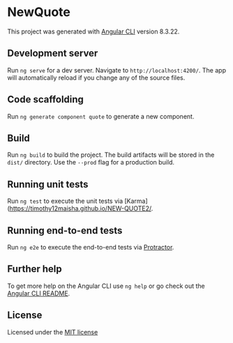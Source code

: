 # NewQuote

This project was generated with [Angular CLI](https://github.com/timothy12maisha/NEW-QUOTE2) version 8.3.22.

## Development server

Run `ng serve` for a dev server. Navigate to `http://localhost:4200/`. The app will automatically reload if you change any of the source files.

## Code scaffolding

Run `ng generate component quote` to generate a new component. 
## Build

Run `ng build` to build the project. The build artifacts will be stored in the `dist/` directory. Use the `--prod` flag for a production build.

## Running unit tests

Run `ng test` to execute the unit tests via [Karma](https://timothy12maisha.github.io/NEW-QUOTE2/.

## Running end-to-end tests

Run `ng e2e` to execute the end-to-end tests via [Protractor](https://timothy12maisha.github.io/NEW-QUOTE2/).

## Further help

To get more help on the Angular CLI use `ng help` or go check out the [Angular CLI README](https://github.com/timothy12maisha/NEW-QUOTE2).

## License

Licensed under the [MIT license](LICENSE)

